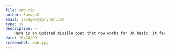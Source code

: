 ```yaml
---
file: smb.zip
author: SavageX
email: savagex@sprynet.com
type: jk
description: >
    Here is an updated missile boat that now works for JK basic. It features new textures and has two engines on the back. I added the engines because the TIE Fighter game has two engines on the back.
date: 10/24/99
screenshot: smb.jpg
---
```


